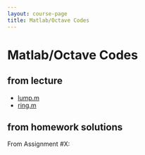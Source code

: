 ```yaml
---
layout: course-page
title: Matlab/Octave Codes
---
```


# Matlab/Octave Codes

## from lecture

  * [lump.m](assets/codes/lump.m)
  * [ring.m](assets/codes/ring.m)

## from homework solutions

From Assignment #X:
